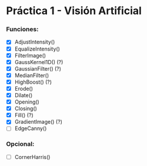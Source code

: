 # Práctica 1 - Visión Artificial
### Funciones:
- [x] AdjustIntensity()
- [x] EqualizeIntensity()
- [x] FilterImage()
- [x] GaussKernel1D() (?)
- [x] GaussianFilter() (?)
- [x] MedianFilter()
- [x] HighBoost() (?)
- [x] Erode()
- [x] Dilate()
- [x] Opening()
- [x] Closing()
- [x] Fill() (?)
- [x] GradientImage() (?)
- [ ] EdgeCanny()
### Opcional: 
- [ ] CornerHarris()

